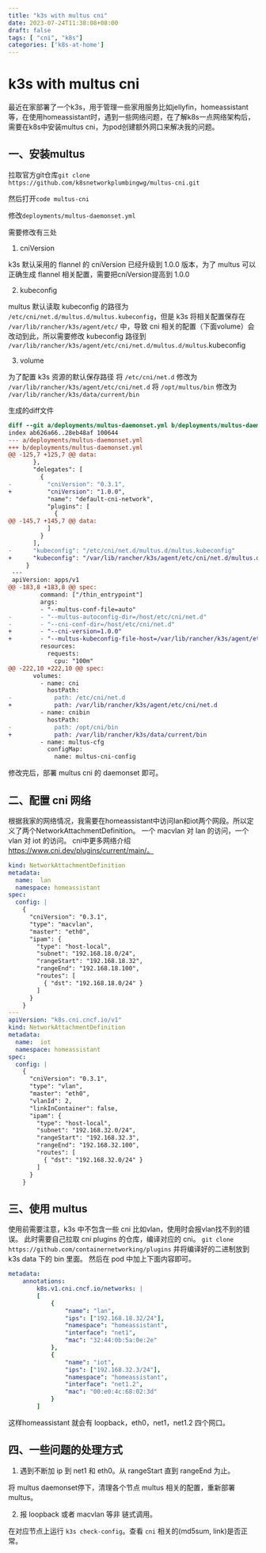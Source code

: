 ```yaml
---
title: "k3s with multus cni"
date: 2023-07-24T11:38:08+08:00
draft: false
tags: [ "cni", "k8s"]
categories: ['k8s-at-home']
---
```


# k3s with multus cni

最近在家部署了一个k3s，用于管理一些家用服务比如jellyfin，homeassistant等，在使用homeassistant时，遇到一些网络问题，在了解k8s一点网络架构后，需要在k8s中安装multus cni，为pod创建额外网口来解决我的问题。
## 一、安装multus
拉取官方git仓库`git clone https://github.com/k8snetworkplumbingwg/multus-cni.git`

然后打开`code multus-cni`

修改`deployments/multus-daemonset.yml`

需要修改有三处
1. cniVersion

k3s 默认采用的 flannel 的 cniVersion 已经升级到 1.0.0 版本，为了 multus 可以正确生成 flannel 相关配置，需要把cniVersion提高到 1.0.0

2. kubeconfig

multus 默认读取 kubeconfig 的路径为 `/etc/cni/net.d/multus.d/multus.kubeconfig`，但是 k3s 将相关配置保存在 `/var/lib/rancher/k3s/agent/etc/` 中，导致 cni 相关的配置（下面volume）会改动到此，所以需要修改 kubeconfig 路径到 `/var/lib/rancher/k3s/agent/etc/cni/net.d/multus.d/multus`.kubeconfig

3. volume

为了配置 k3s 资源的默认保存路径
将 `/etc/cni/net.d` 修改为 `/var/lib/rancher/k3s/agent/etc/cni/net.d`
将 `/opt/multus/bin` 修改为 `/var/lib/rancher/k3s/data/current/bin`

生成的diff文件
```diff
diff --git a/deployments/multus-daemonset.yml b/deployments/multus-daemonset.yml
index ab626a66..28eb48af 100644
--- a/deployments/multus-daemonset.yml
+++ b/deployments/multus-daemonset.yml
@@ -125,7 +125,7 @@ data:
       },
       "delegates": [
         {
-          "cniVersion": "0.3.1",
+          "cniVersion": "1.0.0",
           "name": "default-cni-network",
           "plugins": [
             {
@@ -145,7 +145,7 @@ data:
           ]
         }
       ],
-      "kubeconfig": "/etc/cni/net.d/multus.d/multus.kubeconfig"
+      "kubeconfig": "/var/lib/rancher/k3s/agent/etc/cni/net.d/multus.d/multus.kubeconfig"
     }
 ---
 apiVersion: apps/v1
@@ -183,8 +183,8 @@ spec:
         command: ["/thin_entrypoint"]
         args:
         - "--multus-conf-file=auto"
-        - "--multus-autoconfig-dir=/host/etc/cni/net.d"
-        - "--cni-conf-dir=/host/etc/cni/net.d"
+        - "--cni-version=1.0.0"
+        - "--multus-kubeconfig-file-host=/var/lib/rancher/k3s/agent/etc/cni/net.d/multus.d/multus.kubeconfig"
         resources:
           requests:
             cpu: "100m"
@@ -222,10 +222,10 @@ spec:
       volumes:
         - name: cni
           hostPath:
-            path: /etc/cni/net.d
+            path: /var/lib/rancher/k3s/agent/etc/cni/net.d
         - name: cnibin
           hostPath:
-            path: /opt/cni/bin
+            path: /var/lib/rancher/k3s/data/current/bin
         - name: multus-cfg
           configMap:
             name: multus-cni-config
```
修改完后，部署 multus cni 的 daemonset 即可。
## 二、配置 cni 网络

根据我家的网络情况，我需要在homeassistant中访问lan和iot两个网段。所以定义了两个NetworkAttachmentDefinition。
一个 macvlan 对 lan 的访问，一个 vlan 对 iot 的访问。
cni中更多网络介绍 https://www.cni.dev/plugins/current/main/。
```yaml
kind: NetworkAttachmentDefinition
metadata:
  name:  lan
  namespace: homeassistant
spec:
  config: |
    {
      "cniVersion": "0.3.1",
      "type": "macvlan",
      "master": "eth0",
      "ipam": {
        "type": "host-local",
        "subnet": "192.168.18.0/24",
        "rangeStart": "192.168.18.32",
        "rangeEnd": "192.168.18.100",
        "routes": [
          { "dst": "192.168.18.0/24" }
        ]
      }
    }
---
apiVersion: "k8s.cni.cncf.io/v1"
kind: NetworkAttachmentDefinition
metadata:
  name:  iot
  namespace: homeassistant
spec:
  config: |
    {
      "cniVersion": "0.3.1",
      "type": "vlan",
      "master": "eth0",
      "vlanId": 2,
      "linkInContainer": false,
      "ipam": {
        "type": "host-local",
        "subnet": "192.168.32.0/24",
        "rangeStart": "192.168.32.3",
        "rangeEnd": "192.168.32.100",
        "routes": [
          { "dst": "192.168.32.0/24" }
        ]
      }
    }

```

## 三、使用 multus 
使用前需要注意，k3s 中不包含一些 cni 比如vlan，使用时会报vlan找不到的错误。
此时需要自己拉取 cni plugins 的仓库，编译对应的 cni。
`git clone https://github.com/containernetworking/plugins`
并将编译好的二进制放到 k3s data 下的 bin 里面。
然后在 pod 中加上下面内容即可。
```yaml
metadata:
    annotations:
        k8s.v1.cni.cncf.io/networks: |
        [
            {
                "name": "lan",
                "ips": ["192.168.18.32/24"],
                "namespace": "homeassistant",
                "interface": "net1",
                "mac": "32:44:0b:5a:0e:2e"
            },
            {
                "name": "iot",
                "ips": ["192.168.32.3/24"],
                "namespace": "homeassistant",
                "interface": "net1.2",
                "mac": "00:e0:4c:68:02:3d"
            }
        ]

```
这样homeassistant 就会有 loopback，eth0，net1，net1.2 四个网口。

## 四、一些问题的处理方式

1. 遇到不断加 ip 到 net1 和 eth0。从 rangeStart 直到 rangeEnd 为止。

将 multus daemonset停下，清理各个节点 multus 相关的配置，重新部署 multus。

2. 报 loopback 或者 macvlan 等非 链式调用。

在对应节点上运行 `k3s check-config`。查看 `cni` 相关的(md5sum, link)是否正常。
